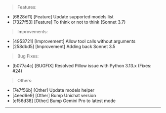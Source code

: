 > Features:
- [6828df1] [Feature] Update supported models list
- [7327f53] [Feature] To think or not to think (Sonnet 3.7)

> Improvements:
- [4953721] [Improvement] Allow tool calls without arguments
- [258dbd5] [Improvement] Adding back Sonnet 3.5

> Bug Fixes:
- [b077a4c] [BUGFIX] Resolved Pillow issue with Python 3.13.x (Fixes: #24)

> Others:
- [7e7f56b] [Other] Update models helper
- [4eed6e9] [Other] Bump Unichat version
- [ef56d38] [Other] Bump Gemini Pro to latest mode


---
